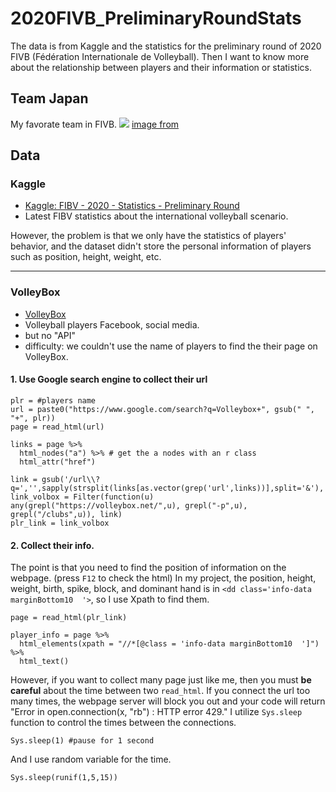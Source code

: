 # 2020FIVB_PreliminaryRoundStats
The data is from Kaggle and the statistics for the preliminary round of 2020 FIVB (Fédération Internationale de Volleyball). Then I want to know more about the relationship between players and their information or statistics.

## Team Japan
My favorate team in FIVB.
![](https://asianvolleyball.net/new/wp-content/uploads/2023/07/aaaa.jpeg)
[image from](https://asianvolleyball.net/new/japan-beat-world-champions-italy-and-make-it-to-the-vnl-podium/)

## Data
### Kaggle
* [Kaggle: FIBV - 2020 - Statistics - Preliminary Round](https://www.kaggle.com/datasets/victorvincifantucci/fibv-2020-statistics-preliminary-round/data)
* Latest FIBV statistics about the international volleyball scenario.

However, the problem is that we only have the statistics of players' behavior, and the dataset didn't store the personal information of players such as position, height, weight, etc. 

****

### VolleyBox
* [VolleyBox](https://volleybox.net/)
* Volleyball players Facebook, social media.
* but no "API"
* difficulty: we couldn't use the name of players to find the their page on VolleyBox.

#### 1. Use Google search engine to collect their url 
```{r}
plr = #players name 
url = paste0("https://www.google.com/search?q=Volleybox+", gsub(" ", "+", plr))
page = read_html(url)
  
links = page %>%
  html_nodes("a") %>% # get the a nodes with an r class
  html_attr("href")
  
link = gsub('/url\\?q=','',sapply(strsplit(links[as.vector(grep('url',links))],split='&'),'[',1))
link_volbox = Filter(function(u) any(grepl("https://volleybox.net/",u), grepl("-p",u), grepl("/clubs",u)), link)
plr_link = link_volbox

```
#### 2. Collect their info.
The point is that you need to find the position of information on the webpage. (press `F12` to check the html) In my project, the position, height, weight, birth, spike, block, and dominant hand is in `<dd class='info-data marginBottom10  '>`, so I use Xpath to find them.
```{r}
page = read_html(plr_link)

player_info = page %>%
  html_elements(xpath = "//*[@class = 'info-data marginBottom10  ']") %>%
  html_text()
```

However, if you want to collect many page just like me, then you must **be careful** about the time between two `read_html`. If you connect the url too many times, the webpage server will block you out and your code will return "Error in open.connection(x, "rb") : HTTP error 429." I utilize `Sys.sleep` function to control the times between the connections.

```{r}
Sys.sleep(1) #pause for 1 second
```
And I use random variable for the time.
```{r}
Sys.sleep(runif(1,5,15))
```

